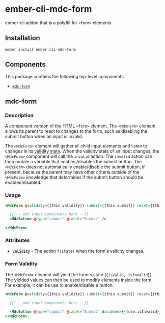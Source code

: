 ember-cli-mdc-form
======================

ember-cli addon that is a polyfill for `<form>` elements

Installation
------------

    ember install ember-cli-mdc-form


Components
-------------

This package contains the following top-level components.

* [`mdc-form`](#mdc-form)


mdc-form
-------------

### Description

A component version of the HTML `<form>` element. The `<MdcForm>` element allows
its parent to react to changes to the form, such as disabling the submit button when an
input is invalid.

The `<MdcForm>` element will gather all child input elements and listen to changes
in its [validity state](https://developer.mozilla.org/en-US/docs/Web/API/ValidityState).
When the validity state of an input changes, the `<MdcForm>` component will call the
`invalid` action. The `invalid` action can then mutate a variable that enables/disables
the submit button. The `<MdcForm>` does not automatically enable/disable the submit button,
if present, because the parent may have other criteria outside of the `<MdcForm>` knowledge
that determines if the submit button should be enabled/disabled.

### Usage

```handlebars
<MdcForm @validity={{this.validity}} submit={{this.submit}} reset={{this.reset}} >

  {{!-- add input components here --}}
  <MdcButton @type="submit" @label="Submit" />

</MdcForm>
```

### Attributes

* **`validity`** - The action `f(state)` when the form's validity changes.

### Form Validity

The `<MdcForm>` element will yield the form's state (`{isValid, isInvalid}`). The
yielded values can then be used to modify elements inside the form. For example,
it can be use to enable/disable a button.

```handlebars
<MdcForm @validity={{this.validity}} submit={{this.submit}} reset={{this.reset}} as |form|>

  {{!-- add input components here --}}

  <MdcButton @type="submit" @label="Submit" disabled={{form.isInvalid}} />
</MdcForm>
```

